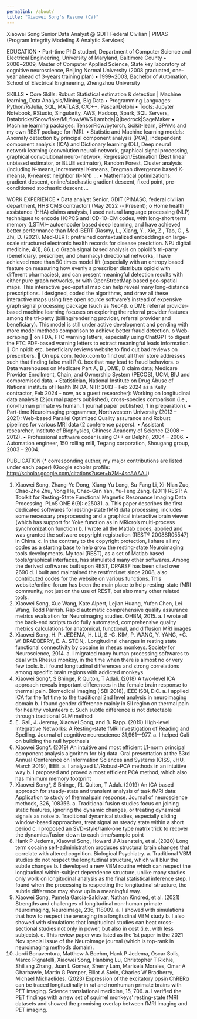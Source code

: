 ```yaml
---
permalink: /about/
title: "Xiaowei Song's Resume (CV)"
---
```


Xiaowei Song 
Senior Data Analyst @ GDIT Federal Civilian | PIMAS (Program Integrity Modeling & Analytic Services)

EDUCATION
•	Part-time PhD student, Department of Computer Science and Electrical Engineering, University of Maryland, Baltimore County 
•	2006~2009, Master of Computer Applied Science, State key laboratory of cognitive neuroscience, Beijing Normal University (2008 graduated, one-year ahead of 3-years training plan)
•	1999~2003, Bachelor of Automation, School of Electrical Engineering, Zhengzhou University

SKILLS
•	Core Skills: Robust Statistical estimation & detection | Machine learning, Data Analysis/Mining, Big Data
•	Programming Languages: Python/R/Julia, SQL, MATLAB, C/C++, Pascal/Delphi
•	Tools: Jupyter Notebook, RStudio, Singularity, AWS, Hadoop, Spark, SQL Servers, Databricks/Snowflake/MLflow/AWS Lambda|Q|bedrock|SageMaker
•	Machine learning packages: TensorFlow/pytorch, Scikit-learn, SPAMs and my own REST package for fMRI. 
•	Statistic and Machine learning models: Anomaly detection by principal component analysis (PCA), independent component analysis (ICA) and Dictionary learning (DL), Deep neural network learning (convolution neural-network, graphical signal processing, graphical convolutional neuro-network, Regression/Estimation (Best linear unbiased estimator, or BLUE estimator), Random Forest, Cluster analysis (including K-means, incremental K-means, Bregman divergence based K-means), K-nearest neighbor (k-NN) …
•	Mathematical optimizations: gradient descent, online/stochastic gradient descent, fixed point, pre-conditioned stochastic descent ...

WORK EXPERIENCE 
•	Data analyst Senior, GDIT (PIMASC, federal civilian department, HHS CMS contractor) (May 2022 -- Present);
o	Home health assistance (HHA) claims analysis, I used natural language processing (NLP) techniques to encode HCPCS and ICD-10-CM codes, with long-short term memory (LSTM)– autoencoder based deep learning, and have achieved better performance than Med-BERT (Rasmy, L., Xiang, Y., Xie, Z., Tao, C., & Zhi, D. (2021). Med-BERT: pretrained contextualized embeddings on large-scale structured electronic health records for disease prediction. NPJ digital medicine, 4(1), 86.).
o	Graph signal based analysis on opioid’s tri-party (beneficiary, prescriber, and pharmacy) directional networks, I have achieved more than 50 times model lift (especially with an entropy based feature on measuring how evenly a prescriber distribute opioid with different pharmacies), and can present meaningful detection results with either pure graph networks, or with OpenStreetMap based geo-spatial maps. This interactive geo-spatial map can help reveal many long-distance prescriptions. I designed, coded the algorithms, and draw all these interactive maps using free open source software’s instead of expensive graph signal processing package (such as Neo4j).
o	DME referral provider-based machine learning focuses on exploring the referral provider features among the tri-party (billing/rendering provider, referral provider and beneficiary). This model is still under active development and pending with more model methods comparison to achieve better fraud detection.
o	Web-scraping 
	on FDA, FTC warning letters, especially using ChatGPT to digest the FTC PDF-based warning letters to extract meaningful leads information. 
	On npidb etc. beneficiary reviews website to find out bad reviews on prescribers.
	On ups.com, fedex.com to find out all their store addresses such that finding false mail P.O. box that may lead to fraud behaviors.
o	Data warehouses on Medicare Part A, B , DME, D claim data; Medicare Provider Enrollment, Chain, and Ownership System (PECOS), UCM, BIU and compromised data.
•	Statistician, National Institute on Drug Abuse of National institute of Health (NIDA, NIH: 2013 – Feb 2024 as a Kelly contractor, Feb 2024 - now, as a guest researcher): Working on longitudinal data analysis (2 journal papers published), cross-species comparison (i.e., non-human primate vs human. 1 journal paper published, 1 in preparation).
•	Part-time Neuroimaging programmer, Northwestern University (2013 – 2021): Web-based Parallel Optimized Quality assurance and Robust pipelines for various MRI data (2 conference papers).
•	Assistant researcher, Institute of Biophysics, Chinese Academy of Science (2008 – 2012).
•	Professional software coder (using C++ or Delphi), 2004 – 2006.
•	Automation engineer, 150 rolling mill, Tegang corporation, Shougang group, 2003 – 2004.

PUBLICATION (* corresponding author, my major contributions are listed under each paper)
(Google scholar profile: http://scholar.google.com/citations?user=b2M-4scAAAAJ)
1.	Xiaowei Song, Zhang-Ye Dong, Xiang-Yu Long, Su-Fang Li, Xi-Nian Zuo, Chao-Zhe Zhu, Yong He, Chao-Gan Yan, Yu-Feng Zang. (2011) REST: A Toolkit for Resting-State Functional Magnetic Resonance Imaging Data Processing. PLoS ONE 6(9): e25031. 
a.	This paper describes the first dedicated softwares for resting-state fMRI data processing, includes some necessary preprocessing and a graphical interactive brain viewer  (which has support for Yoke function as in MRIcro’s multi-process synchronization function)
b.	I wrote all the Matlab codes, applied and was granted the software copyright registration (REST® 2008SR05547) in China.
c.	In the contrary to the copyright protection, I share all my codes as a starting base to help grow the resting-state Neuroimaging tools developments. My tool (REST), as a set of Matlab based tools/graphical interfaces, has stimulated many other softwares. Among the derived softwares built upon REST, DPARSF has been cited over 2690
d.	I built and maintained the restfmri.net since 2008, also contributed codes for the website on various functions. This website/online-forum has been the main place to help resting-state fMRI community, not just on the use of REST, but also many other related tools.
2.	Xiaowei Song, Xue Wang, Kate Alpert, Lejian Huang, Yufen Chen, Lei Wang, Todd Parrish. Rapid automatic comprehensive quality assurance metrics evaluation for Neuroimaging studies.  OHBM, 2015.
a.	I wrote all the back-end scripts to do fully automated, comprehensive quality metrics calculations for anatomical, functional, and diffusion MRI images
3.	Xiaowei Song, H. P. JEDEMA, H. LU, S.-G. KIM, P. WANG, Y. YANG, *C. W. BRADBERRY, E. A. STEIN;. Longitudinal changes in resting state functional connectivity by cocaine in rhesus monkeys. Society for Neuroscience, 2014.
a.	I migrated many human processing softwares to deal with Rhesus monkey, in the time when there is almost no or very few tools.
b.	I found longitudinal differences and strong correlations among specific brain regions with addicted monkeys.
4.	Xiaowei Song*, S Bhinge, R Quiton, T Adali. (2018) A two-level ICA approach reveals important differences in the female brain response to thermal pain. Biomedical Imaging (ISBI 2018), IEEE ISBI, D.C.
a.	I applied ICA for the 1st time to the traditional 2nd level analysis in neuroimaging domain
b.	I found gender difference mainly in SII region on thermal pain for healthy volunteers
c.	Such subtle difference is not detectable through traditional GLM method
5.	E. Gali, J. Jeremy, Xiaowei Song, and B. Rapp. (2019) High-level Integrative Networks: A Resting-state fMRI Investigation of Reading and Spelling. Journal of cognitive neuroscience 31,961—977.
a.	I helped Gali on building the null hypothesis
6.	Xiaowei Song*. (2019) An intuitive and most efficient L1-norm principal component analysis algorithm for big data. Oral presentation at the 53rd Annual Conference on Information Sciences and Systems (CISS, JHU, March 2019), IEEE.
a.	I analyzed L1/Robust-PCA methods in an intuitive way
b.	I proposed and proved a most efficient PCA method, which also has minimum memory footprint
7.	Xiaowei Song*, S Bhinge, RL Quiton, T Adalı. (2019) An ICA based approach for steady-state and transient analysis of task fMRI data: Application to study of thermal pain response. Journal of neuroscience methods, 326, 108356.
a.	Traditional fusion studies focus on joining static features, ignoring the dynamic changes, or treating dynamical signals as noise
b.	Traditional dynamical studies, especially sliding window-based approaches, treat signal as steady state within a short period
c.	I proposed an SVD-style/rank-one type matrix trick to recover the dynamics/fusion down to each time/sample point
8.	Hank P Jedema, Xiaowei Song, Howard J Aizenstein, et al. (2020) Long term cocaine self-administration produces structural brain changes that correlate with altered cognition. Biological Psychiatry.
a.	Traditional VBM studies do not respect the longitudinal structure, which will blur the subtle changes 
b.	I developed a new VBM routine which can respect the longitudinal within-subject dependence structure, unlike many studies only work on longitudinal analysis as the final statistical inference step. I found when the processing is respecting the longitudinal structure, the subtle difference may show up in a meaningful way.
9.	Xiaowei Song, Pamela García-Saldivar, Nathan Kindred, et al. (2021) Strengths and challenges of longitudinal non-human primate neuroimaging, Neuroimage, 236, 118009.
a.	I showed with simulations that how to respect the averaging in a longitudinal VBM study
b.	I also showed with simulations that longitudinal studies can beat cross-sectional studies not only in power, but also in cost (i.e., with less subjects).
c.	This review paper was listed as the 1st paper in the 2021 Nov special issue of the NeuroImage journal (which is top-rank in neuroimaging methods domain).
10.	Jordi Bonaventura, Matthew A Boehm, Hank P Jedema, Oscar Solis, Marco Pignatelli, Xiaowei Song, Hanbing Lu, Christopher T Richie, Shiliang Zhang, Juan L Gomez, Sherry Lam, Marisela Morales, Omar A Gharbawie, Martin G Pomper, Elliot A Stein, Charles W Bradberry, Michael Michaelides. (2023) Expression of the excitatory opsin ChRERα can be traced longitudinally in rat and nonhuman primate brains with PET imaging. Science translational medicine, 15, 706.
a.	I verified the PET findings with a new set of squirrel monkeys’ resting-state fMRI datasets and showed the promising overlap between fMRI imaging and PET imaging.
